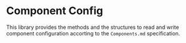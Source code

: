 # Component Config
This library provides the methods and the structures to read and write component configuration accorting to the `Components.md` specification.